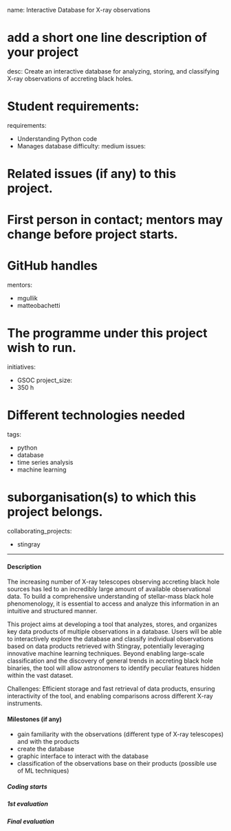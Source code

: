 name: Interactive Database for X-ray observations 
# add a short one line description of your project
desc: Create an interactive database for analyzing, storing, and classifying X-ray observations of accreting black holes.
# Student requirements:
requirements:
 - Understanding Python code
 - Manages database
difficulty: medium
issues:
# Related issues (if any)  to this project.
# First person in contact; mentors may change before project starts.
# GitHub handles
mentors:
- mgullik 
- matteobachetti
# The programme under this project wish to run.
initiatives:
 - GSOC
project_size:
 - 350 h
# Different technologies needed
tags:
 - python
 - database 
 - time series analysis
 - machine learning
# suborganisation(s) to which this project belongs.
collaborating_projects:
 - stingray
---

#### Description

The increasing number of X-ray telescopes observing accreting black hole sources 
has led to an incredibly large amount of available observational data. 
To build a comprehensive understanding of stellar-mass black hole phenomenology, 
it is essential to access and analyze this information in an intuitive and structured manner.

This project aims at developing a tool that analyzes, stores, and organizes 
key data products of multiple observations in a database. Users will be able to interactively explore 
the database and classify individual observations based on data products 
retrieved with Stingray, potentially leveraging innovative machine learning techniques. 
Beyond enabling large-scale classification and the discovery of general trends 
in accreting black hole binaries, the tool will allow astronomers to identify 
peculiar features hidden within the vast dataset.

Challenges: Efficient storage and fast retrieval of data products, 
ensuring interactivity of the tool, and enabling comparisons across different X-ray instruments.

#### Milestones (if any)
- gain familiarity with the observations (different type of X-ray telescopes) and with the products
- create the database
- graphic interface to interact with the database
- classification of the observations base on their products (possible use of ML techniques)
  
##### Coding starts

##### 1st evaluation

##### Final evaluation
